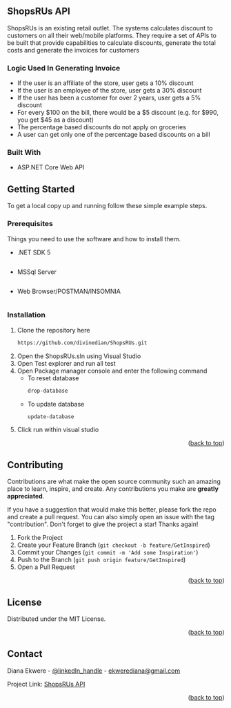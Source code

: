 <!-- ABOUT THE PROJECT -->
## ShopsRUs API

ShopsRUs is an existing retail outlet. The systems calculates discount to customers on all their web/mobile platforms. 
They require a set of APIs to be built that provide capabilities to calculate discounts, generate the total costs and generate the 
invoices for customers

### Logic Used In Generating Invoice
* If the user is an affiliate of the store, user gets a 10% discount
* If the user is an employee of the store, user gets a 30% discount
* If the user has been a customer for over 2 years, user gets a 5% discount
* For every $100 on the bill, there would be a $5 discount (e.g. for $990, you get 
$45 as a discount)
* The percentage based discounts do not apply on groceries
* A user can get only one of the percentage based discounts on a bill

### Built With

* ASP.NET Core Web API


<!-- GETTING STARTED -->
## Getting Started

To get a local copy up and running follow these simple example steps.

### Prerequisites

Things you need to use the software and how to install them.
* .NET SDK 5
	```sh

	```
* MSSql Server
	```sh

	```
* Web Browser/POSTMAN/INSOMNIA
	```sh

	```

### Installation
1. Clone the repository here
	```sh
	https://github.com/divinedian/ShopsRUs.git
	```
2. Open the ShopsRUs.sln using Visual Studio
3. Open Test explorer and run all test
4. Open Package manager console and enter the following command
	* To reset database
		```sh
		drop-database
		```
	* To update database
		```sh
		update-database
		```
5. Click run within visual studio

<p align="right">(<a href="#top">back to top</a>)</p>

<!-- CONTRIBUTING -->
## Contributing

Contributions are what make the open source community such an amazing place to learn, inspire, and create. Any contributions you make are **greatly appreciated**.

If you have a suggestion that would make this better, please fork the repo and create a pull request. You can also simply open an issue with the tag "contribution".
Don't forget to give the project a star! Thanks again!

1. Fork the Project
2. Create your Feature Branch (`git checkout -b feature/GetInspired`)
3. Commit your Changes (`git commit -m 'Add some Inspiration'`)
4. Push to the Branch (`git push origin feature/GetInspired`)
5. Open a Pull Request

<p align="right">(<a href="#top">back to top</a>)</p>

<!-- LICENSE -->
## License

Distributed under the MIT License.

<p align="right">(<a href="#top">back to top</a>)</p>



<!-- CONTACT -->
## Contact

Diana Ekwere - [@linkedIn_handle](www.linkedin.com/in/dianaetukekwere) - ekwerediana@gmail.com

Project Link: [ShopsRUs API](https://github.com/divinedian/ShopsRUs.git)

<p align="right">(<a href="#top">back to top</a>)</p>
